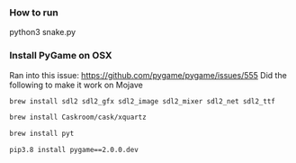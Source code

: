 ### How to run

python3 snake.py


### Install PyGame on OSX
Ran into this issue: https://github.com/pygame/pygame/issues/555
Did the following to make it work on Mojave
```bash
brew install sdl2 sdl2_gfx sdl2_image sdl2_mixer sdl2_net sdl2_ttf

brew install Caskroom/cask/xquartz

brew install pyt

pip3.8 install pygame==2.0.0.dev

```